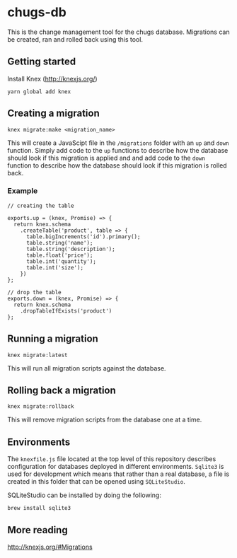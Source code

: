 # chugs-db

This is the change management tool for the chugs database. Migrations can be created, ran and rolled back using this tool.

## Getting started
Install Knex (http://knexjs.org/)

```
yarn global add knex
```

## Creating a migration

```
knex migrate:make <migration_name>
```

This will create a JavaScipt file in the `/migrations` folder with an `up` and `down` function. Simply add code to the `up` functions to describe how the database should look if this migration is applied and and add code to the `down` function to describe how the database should look if this migration is rolled back.

### Example

```
// creating the table

exports.up = (knex, Promise) => {
  return knex.schema
    .createTable('product', table => {
      table.bigIncrements('id').primary();
      table.string('name');
      table.string('description');
      table.float('price');
      table.int('quantity');
      table.int('size');
    })
};

// drop the table
exports.down = (knex, Promise) => {
  return knex.schema
    .dropTableIfExists('product')
};
```

## Running a migration

```
knex migrate:latest
```

This will run all migration scripts against the database.

## Rolling back a migration

```
knex migrate:rollback
```

This will remove migration scripts from the database one at a time.

## Environments

The `knexfile.js` file located at the top level of this repository describes configuration for databases deployed in different environments. `Sqlite3` is used for development which means that rather than a real database, a file is created in this folder that can be opened using `SQLiteStudio`.

SQLiteStudio can be installed by doing the following:

```
brew install sqlite3
```

## More reading
http://knexjs.org/#Migrations